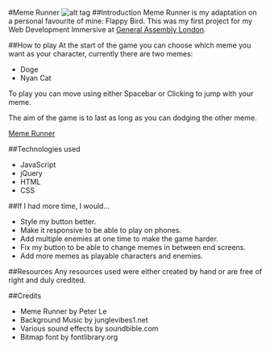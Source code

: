 #Meme Runner
![alt tag](http://i.imgur.com/tkjZPcW.png)
##Introduction
Meme Runner is my adaptation on a personal favourite of mine: Flappy Bird. This was my first project for my Web Development Immersive at [General Assembly London](https://generalassemb.ly/).

##How to play
At the start of the game you can choose which meme you want as your character, currently there are two memes:

- Doge
- Nyan Cat

To play you can move using either Spacebar or Clicking to jump with your meme.

The aim of the game is to last as long as you can dodging the other meme. 

[Meme Runner](https://memerunner.herokuapp.com/)

##Technologies used
- JavaScript
- jQuery
- HTML
- CSS

##If I had more time, I would...
- Style my button better.
- Make it responsive to be able to play on phones.
- Add multiple enemies at one time to make the game harder.
- Fix my button to be able to change memes in between end screens.
- Add more memes as playable characters and enemies.

##Resources
Any resources used were either created by hand or are free of right and duly credited.

##Credits
- Meme Runner by Peter Le
- Background Music by junglevibes1.net
- Various sound effects by soundbible.com
- Bitmap font by fontlibrary.org